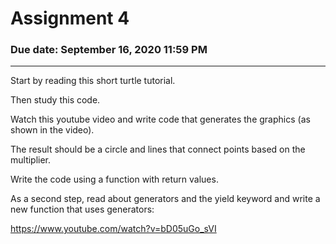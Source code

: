 # Assignment 4
### Due date: September 16, 2020 11:59 PM

---

Start by reading this short turtle tutorial.

Then study this code.

Watch this youtube video and write code that generates the graphics (as shown in the video).

The result should be a circle and lines that connect points based on the multiplier.

Write the code using a function with return values.

As a second step, read about generators and the yield keyword and write a new function that uses generators:

https://www.youtube.com/watch?v=bD05uGo_sVI

